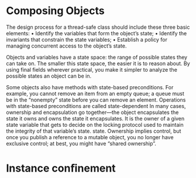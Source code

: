 # Composing Objects
The design process for a thread-safe class should include these three basic elements:
• Identify the variables that form the object’s state;
• Identify the invariants that constrain the state variables;
• Establish a policy for managing concurrent access to the object’s state.

Objects and variables have a state space: the range of possible states they can take on. The smaller this state space, the easier it is to reason about. By using final fields wherever practical, you make it simpler to analyze the possible states an object can be in.

Some objects also have methods with state-based preconditions. For example, you cannot remove an item from an empty queue; a queue must be in the “nonempty” state before you can remove an element. Operations with state-based preconditions are called state-dependent
In many cases, ownership and encapsulation go together—the object encapsulates the state it owns and owns the state it encapsulates. It is the owner of a given state variable that gets to decide on the locking protocol used to maintain the integrity of that variable’s state.
state. Ownership implies control, but once you publish a reference to a mutable object, you no longer have exclusive control; at best, you might have “shared ownership”.

# Instance conﬁnement
